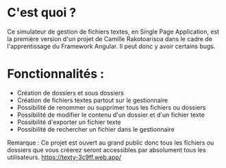 # C'est quoi ?
Ce simulateur de gestion de fichiers textes, en Single Page Application, est la première version d'un projet de Camille Rakotoarisoa dans le cadre de l'apprentissage du Framework Angular.
Il peut donc y avoir certains bugs.

# Fonctionnalités :
  - Création de dossiers et sous dossiers
  - Création de fichiers textes partout sur le gestionnaire
  - Possibilité de renommer ou supprimer tous les fichiers ou dossiers
  - Possibilité de modifier le contenu d'un dossier et d'un fichier texte
  - Possibilité d'exporter un fichier texte
  - Possibilité de rechercher un fichier dans le gestionnaire
  
Remarque : Ce projet est ouvert au grand public donc tous les fichiers ou dossiers que vous créerez seront accessibles par absolument tous les utilisateurs.
https://texty-3c9ff.web.app/
